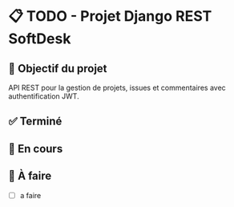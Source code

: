 # 📋 TODO - Projet Django REST SoftDesk

## 🎯 Objectif du projet
API REST pour la gestion de projets, issues et commentaires avec authentification JWT.

## ✅ Terminé

## 🚧 En cours

## 📝 À faire
- [ ] a faire
